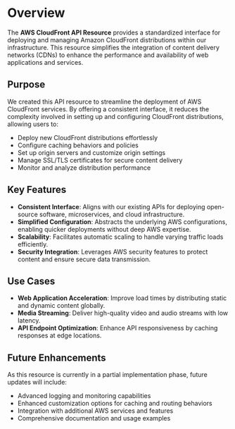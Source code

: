 # Overview

The **AWS CloudFront API Resource** provides a standardized interface for deploying and managing Amazon CloudFront distributions within our infrastructure. This resource simplifies the integration of content delivery networks (CDNs) to enhance the performance and availability of web applications and services.

## Purpose

We created this API resource to streamline the deployment of AWS CloudFront services. By offering a consistent interface, it reduces the complexity involved in setting up and configuring CloudFront distributions, allowing users to:

- Deploy new CloudFront distributions effortlessly
- Configure caching behaviors and policies
- Set up origin servers and customize origin settings
- Manage SSL/TLS certificates for secure content delivery
- Monitor and analyze distribution performance

## Key Features

- **Consistent Interface**: Aligns with our existing APIs for deploying open-source software, microservices, and cloud infrastructure.
- **Simplified Configuration**: Abstracts the underlying AWS configurations, enabling quicker deployments without deep AWS expertise.
- **Scalability**: Facilitates automatic scaling to handle varying traffic loads efficiently.
- **Security Integration**: Leverages AWS security features to protect content and ensure secure data transmission.

## Use Cases

- **Web Application Acceleration**: Improve load times by distributing static and dynamic content globally.
- **Media Streaming**: Deliver high-quality video and audio streams with low latency.
- **API Endpoint Optimization**: Enhance API responsiveness by caching responses at edge locations.

## Future Enhancements

As this resource is currently in a partial implementation phase, future updates will include:

- Advanced logging and monitoring capabilities
- Enhanced customization options for caching and routing behaviors
- Integration with additional AWS services and features
- Comprehensive documentation and usage examples